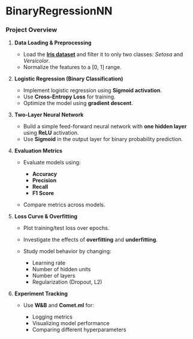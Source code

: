 # BinaryRegressionNN

### Project Overview

1. **Data Loading & Preprocessing**

   * Load the **[Iris dataset](https://archive.ics.uci.edu/ml/datasets/iris)** and filter it to only two classes: *Setosa* and *Versicolor*.
   * Normalize the features to a \[0, 1] range.

2. **Logistic Regression (Binary Classification)**

   * Implement logistic regression using **Sigmoid activation**.
   * Use **Cross-Entropy Loss** for training.
   * Optimize the model using **gradient descent**.

3. **Two-Layer Neural Network**

   * Build a simple feed-forward neural network with **one hidden layer** using **ReLU** activation.
   * Use **Sigmoid** in the output layer for binary probability prediction.

4. **Evaluation Metrics**

   * Evaluate models using:

     * **Accuracy**
     * **Precision**
     * **Recall**
     * **F1 Score**
   * Compare metrics across models.

5. **Loss Curve & Overfitting**

   * Plot training/test loss over epochs.
   * Investigate the effects of **overfitting** and **underfitting**.
   * Study model behavior by changing:

     * Learning rate
     * Number of hidden units
     * Number of layers
     * Regularization (Dropout, L2)

6. **Experiment Tracking**

   * Use **W\&B** and **Comet.ml** for:

     * Logging metrics
     * Visualizing model performance
     * Comparing different hyperparameters
